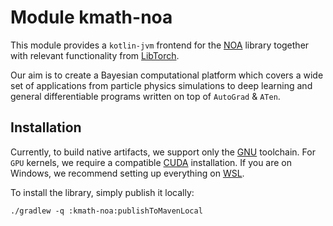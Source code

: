 # Module kmath-noa

This module provides a `kotlin-jvm` frontend for the 
[NOA](https://github.com/grinisrit/noa.git)
library together with relevant functionality from 
[LibTorch](https://pytorch.org/cppdocs). 

Our aim is to create a Bayesian computational platform 
which covers a wide set of applications from particle physics
simulations to deep learning and general differentiable programs
written on top of `AutoGrad` & `ATen`.

## Installation

Currently, to build native artifacts, we support only 
the [GNU](https://gcc.gnu.org/) toolchain. For `GPU` kernels, we require a compatible 
[CUDA](https://docs.nvidia.com/cuda/cuda-installation-guide-linux/index.html)
installation. If you are on Windows, we recommend setting up
everything on [WSL](https://docs.nvidia.com/cuda/wsl-user-guide/index.html).

To install the library, simply publish it locally:
```
./gradlew -q :kmath-noa:publishToMavenLocal
```

